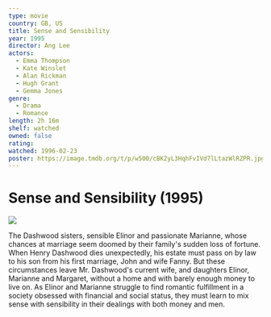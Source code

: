```yaml
---
type: movie
country: GB, US
title: Sense and Sensibility
year: 1995
director: Ang Lee
actors:
  - Emma Thompson
  - Kate Winslet
  - Alan Rickman
  - Hugh Grant
  - Gemma Jones
genre:
  - Drama
  - Romance
length: 2h 16m
shelf: watched
owned: false
rating:
watched: 1996-02-23
poster: https://image.tmdb.org/t/p/w500/cBK2yL3HqhFvIVd7lLtazWlRZPR.jpg
---
```


# Sense and Sensibility (1995)

![](https://image.tmdb.org/t/p/w500/cBK2yL3HqhFvIVd7lLtazWlRZPR.jpg)

The Dashwood sisters, sensible Elinor and passionate Marianne, whose chances at marriage seem doomed by their family's sudden loss of fortune.  When Henry Dashwood dies unexpectedly, his estate must pass on by law to his son from his first marriage, John and wife Fanny. But these circumstances leave Mr. Dashwood's current wife, and daughters Elinor, Marianne and Margaret, without a home and with barely enough money to live on. As Elinor and Marianne struggle to find romantic fulfillment in a society obsessed with financial and social status, they must learn to mix sense with sensibility in their dealings with both money and men.